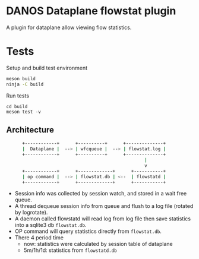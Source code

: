 # DANOS Dataplane flowstat plugin

A plugin for dataplane allow viewing flow statistics.

# Tests
Setup and build test environment
```sh
meson build
ninja -C build
```
Run tests
```
cd build
meson test -v
```

## Architecture
```sh
      +------------+      +----------+      +--------------+
      |  Dataplane |  --> | wfcqueue |  --> | flowstat.log |
      +------------+      +----------+      +--------------+
                                                    |
                                                    v
      +------------+      +-------------+      +-----------+
      | op command |  --> | flowstat.db | <--  | flowstatd |
      +------------+      +-------------+      +-----------+
```
- Session info was collected by session watch, and stored in a wait free queue. 
- A thread dequeue session info from queue and flush to a log file (rotated by logrotate).
- A daemon called flowstatd will read log from log file then save statistics into a sqlite3 db `flowstat.db`.
- OP command will query statistics directly from `flowstat.db`.
- There 4 period time
  - now: statistics were calculated by session table of dataplane
  - 5m/1h/1d: statistics  from `flowstatd.db`
